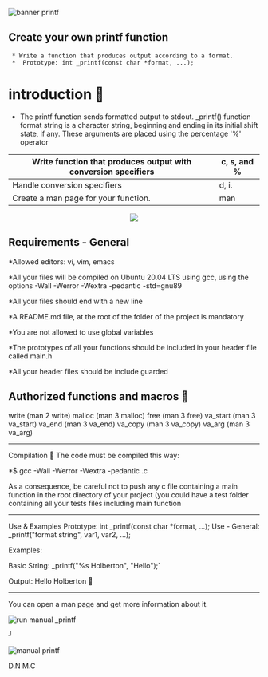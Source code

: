 ![banner printf](https://user-images.githubusercontent.com/113644952/200680637-d7c00c44-c01a-4158-8854-29e2ef26088c.png)
 
 ## Create your own printf function
     
     
     * Write a function that produces output according to a format.
     *  Prototype: int _printf(const char *format, ...); 
 
                                                                         



# introduction :fax: 
* The printf function sends formatted output to stdout.  _printf() function format string is a character string, beginning and ending in its initial shift state, if any.   These arguments are placed using the percentage '%' operator 


| Write function that produces output with conversion specifiers| c, s, and % |
| --- | --- |
|Handle conversion specifiers | d, i.|
| Create a man page for your function. | man |

<p align="center">
  <img src="https://user-images.githubusercontent.com/113644952/200672396-90eeffd7-7cdc-48bb-8d78-e5b0d856b8d3.gif"/>
</p>


## Requirements - General
*Allowed editors: vi, vim, emacs

*All your files will be compiled on Ubuntu 20.04 LTS using gcc, using the options -Wall -Werror -Wextra -pedantic -std=gnu89

*All your files should end with a new line

*A README.md file, at the root of the folder of the project is mandatory

*You are not allowed to use global variables

*The prototypes of all your functions should be included in your header file called main.h

*All your header files should be include guarded



## Authorized functions and macros    :customs:

write (man 2 write) malloc (man 3 malloc) free (man 3 free) va_start (man 3 va_start) va_end (man 3 va_end) va_copy (man 3 va_copy) va_arg (man 3 va_arg)
__________________________________________
Compilation   :hammer:
The code must be compiled this way:

*$ gcc -Wall -Werror -Wextra -pedantic .c

As a consequence, be careful not to push any c file containing a main function in the root directory of your project (you could have a test folder containing all your tests files including main function
__________________________________________________

Use & Examples
Prototype: int _printf(const char *format, ...); Use - General: _printf("format string", var1, var2, ...);   

Examples:

Basic String: _printf("%s Holberton", "Hello");`   

Output: Hello Holberton   :page_facing_up:


________________________________________________________

You can open a man page and get more information about it.

![run manual _printf](https://user-images.githubusercontent.com/113644952/200885722-144d6544-ab6c-4cec-9ed3-4751ac6a121b.PNG)


┘


![manual printf](https://user-images.githubusercontent.com/113644952/200886064-8a4f6fb8-1525-45e6-9ed3-68ee9cdcfe43.PNG)




D.N M.C
